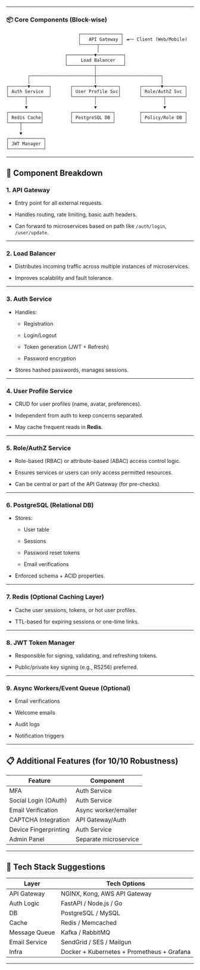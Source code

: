 
---

### 📦 **Core Components (Block-wise)**

```
                           ┌───────────────┐
                           │   API Gateway │ ◄── Client (Web/Mobile)
                           └──────┬────────┘
                                  │
                      ┌──────────▼──────────┐
                      │     Load Balancer   │
                      └──────────┬──────────┘
                                 │
        ┌────────────────────────┼────────────────────────┐
        │                        │                        │
┌───────▼───────┐       ┌────────▼────────┐       ┌───────▼────────┐
│ Auth Service  │       │ User Profile Svc│       │ Role/AuthZ Svc │
└──────┬────────┘       └────────┬────────┘       └────────┬───────┘
       │                         │                         │
       ▼                         ▼                         ▼
┌────────────┐          ┌───────────────┐         ┌────────────────┐
│ Redis Cache│          │ PostgreSQL DB │         │ Policy/Role DB │
└────┬───────┘          └───────────────┘         └────────────────┘
     │
     ▼
┌─────────────┐
│ JWT Manager │
└─────────────┘

```

---

## 🧩 Component Breakdown

### 1. **API Gateway**

- Entry point for all external requests.
    
- Handles routing, rate limiting, basic auth headers.
    
- Can forward to microservices based on path like `/auth/login`, `/user/update`.
    

---

### 2. **Load Balancer**

- Distributes incoming traffic across multiple instances of microservices.
    
- Improves scalability and fault tolerance.
    

---

### 3. **Auth Service**

- Handles:
    
    - Registration
        
    - Login/Logout
        
    - Token generation (JWT + Refresh)
        
    - Password encryption
        
- Stores hashed passwords, manages sessions.
    

---

### 4. **User Profile Service**

- CRUD for user profiles (name, avatar, preferences).
    
- Independent from auth to keep concerns separated.
    
- May cache frequent reads in **Redis**.
    

---

### 5. **Role/AuthZ Service**

- Role-based (RBAC) or attribute-based (ABAC) access control logic.
    
- Ensures services or users can only access permitted resources.
    
- Can be central or part of the API Gateway (for pre-checks).
    

---

### 6. **PostgreSQL (Relational DB)**

- Stores:
    
    - User table
        
    - Sessions
        
    - Password reset tokens
        
    - Email verifications
        
- Enforced schema + ACID properties.
    

---

### 7. **Redis (Optional Caching Layer)**

- Cache user sessions, tokens, or hot user profiles.
    
- TTL-based for expiring sessions or one-time links.
    

---

### 8. **JWT Token Manager**

- Responsible for signing, validating, and refreshing tokens.
    
- Public/private key signing (e.g., RS256) preferred.
    

---

### 9. **Async Workers/Event Queue (Optional)**

- Email verifications
    
- Welcome emails
    
- Audit logs
    
- Notification triggers
    

---

## 📋 Additional Features (for 10/10 Robustness)

|Feature|Component|
|---|---|
|MFA|Auth Service|
|Social Login (OAuth)|Auth Service|
|Email Verification|Async worker/emailer|
|CAPTCHA Integration|API Gateway/Auth|
|Device Fingerprinting|Auth Service|
|Admin Panel|Separate microservice|

---

## 🧠 Tech Stack Suggestions

|Layer|Tech Options|
|---|---|
|API Gateway|NGINX, Kong, AWS API Gateway|
|Auth Logic|FastAPI / Node.js / Go|
|DB|PostgreSQL / MySQL|
|Cache|Redis / Memcached|
|Message Queue|Kafka / RabbitMQ|
|Email Service|SendGrid / SES / Mailgun|
|Infra|Docker + Kubernetes + Prometheus + Grafana|

---

